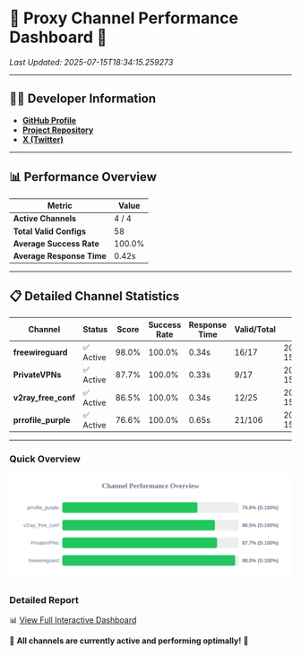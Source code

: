 # 🌟 Proxy Channel Performance Dashboard 🌟

_Last Updated: 2025-07-15T18:34:15.259273_

---

## 👩‍💻 Developer Information

- **[GitHub Profile](https://github.com/4n0nymou3)**  
- **[Project Repository](https://github.com/4n0nymou3/multi-proxy-config-fetcher)**  
- **[X (Twitter)](https://x.com/4n0nymou3)**  

---

## 📊 Performance Overview

| Metric                | Value       |
|-----------------------|-------------|
| **Active Channels**   | 4 / 4       |
| **Total Valid Configs** | 58          |
| **Average Success Rate** | 100.0%      |
| **Average Response Time** | 0.42s       |

---

## 📋 Detailed Channel Statistics

| Channel          | Status     | Score  | Success Rate | Response Time | Valid/Total | Last Success               |
|------------------|------------|--------|--------------|---------------|-------------|----------------------------|
| **freewireguard**  | ✅ Active  | 98.0%  | 100.0% | 0.34s         | 16/17       | 2025-07-15T18:34:15.257477 |
| **PrivateVPNs**  | ✅ Active  | 87.7%  | 100.0% | 0.33s         | 9/17       | 2025-07-15T18:34:14.883461 |
| **v2ray_free_conf**  | ✅ Active  | 86.5%  | 100.0% | 0.34s         | 12/25       | 2025-07-15T18:34:14.511994 |
| **prrofile_purple**  | ✅ Active  | 76.6%  | 100.0% | 0.65s         | 21/106       | 2025-07-15T18:34:14.133492 |

---

### Quick Overview
<div align="center">
  <a href="https://raw.githubusercontent.com/nullluser/NullRepo/refs/heads/main/assets/channel_stats_chart.svg">
    <img src="https://raw.githubusercontent.com/nullluser/NullRepo/refs/heads/main/assets/channel_stats_chart.svg" alt="Source Performance Statistics" width="800">
  </a>
</div>

### Detailed Report
📊 [View Full Interactive Dashboard](https://htmlpreview.github.io/?https://github.com/nullluser/NullRepo/blob/main/assets/performance_report.html)

🎉 **All channels are currently active and performing optimally!** 🎉
